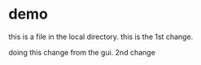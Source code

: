 # demo

this is a file in the local directory.
this is the 1st change.

doing this change from the gui.
2nd change
